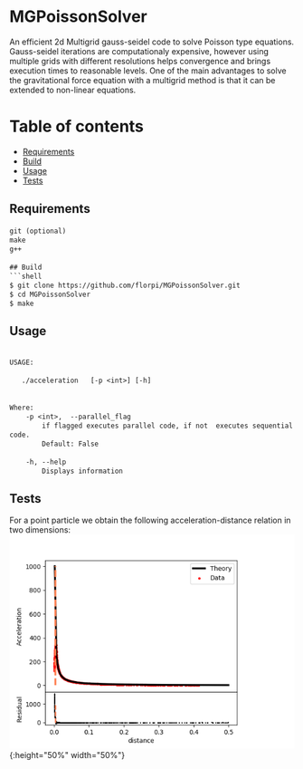# MGPoissonSolver

An efficient 2d Multigrid gauss-seidel code to solve Poisson type equations. Gauss-seidel iterations are computationaly expensive, however using multiple grids with different resolutions helps convergence and brings execution times to reasonable levels. One of the main advantages to solve the gravitational force equation with a multigrid method is that it can be extended to non-linear equations.

Table of contents
=================

  * [Requirements](#Requirements)
  * [Build](#Build)
  * [Usage](#usage)
  * [Tests](#tests)
  
## Requirements
```shell
git (optional)
make
g++

## Build
```shell
$ git clone https://github.com/florpi/MGPoissonSolver.git 
$ cd MGPoissonSolver
$ make
```
## Usage
```console

USAGE: 

   ./acceleration   [-p <int>] [-h] 


Where: 
	-p <int>,  --parallel_flag 
		if flagged executes parallel code, if not  executes sequential code.
 		Default: False 

	-h, --help
		Displays information 
```
## Tests
For a point particle we obtain the following acceleration-distance relation in two dimensions:
![Alt text](results/results.png?raw=true "acceleration"){:height="50%" width="50%"}

